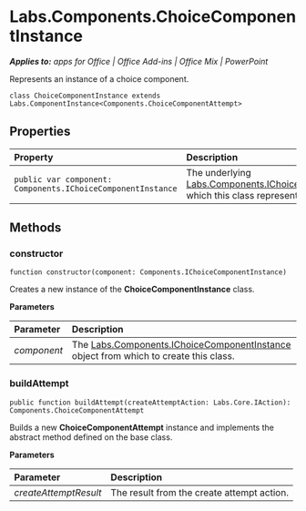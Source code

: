
# Labs.Components.ChoiceComponentInstance

 _**Applies to:** apps for Office | Office Add-ins | Office Mix | PowerPoint_

Represents an instance of a choice component.

```
class ChoiceComponentInstance extends Labs.ComponentInstance<Components.ChoiceComponentAttempt>
```


## Properties


|Property|Description|
|:-----|:-----|
| `public var component: Components.IChoiceComponentInstance`|The underlying [Labs.Components.IChoiceComponentInstance](../powerpoint/office-mix/reference/labs.components.ichoicecomponentinstance.md) which this class represents.|

## Methods




### constructor

 `function constructor(component: Components.IChoiceComponentInstance)`

Creates a new instance of the  **ChoiceComponentInstance** class.

 **Parameters**


|Parameter|Description|
|:-----|:-----|
| _component_|The [Labs.Components.IChoiceComponentInstance](../powerpoint/office-mix/reference/labs.components.ichoicecomponentinstance.md) object from which to create this class.|

### buildAttempt

 `public function buildAttempt(createAttemptAction: Labs.Core.IAction): Components.ChoiceComponentAttempt`

Builds a new  **ChoiceComponentAttempt** instance and implements the abstract method defined on the base class.

 **Parameters**


|Parameter|Description|
|:-----|:-----|
| _createAttemptResult_|The result from the create attempt action.|
